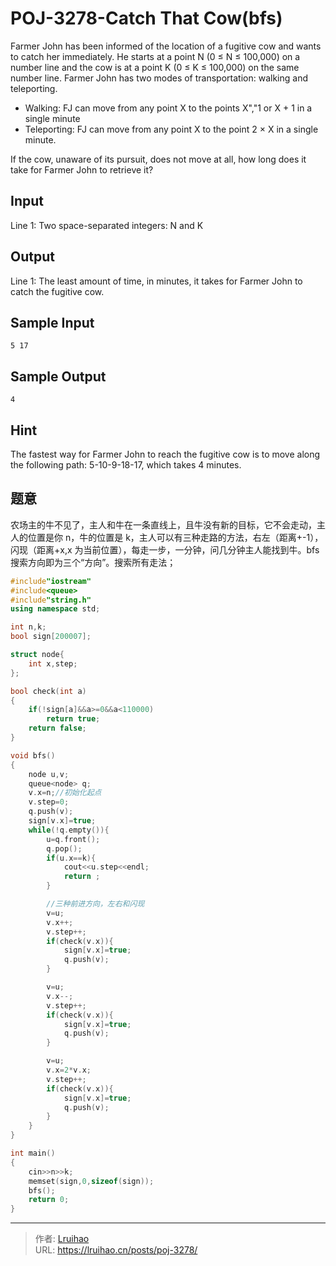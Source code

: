 # POJ-3278-Catch That Cow(bfs)


Farmer John has been informed of the location of a fugitive cow and wants to catch her immediately. He starts at a point N (0 ≤ N ≤ 100,000) on a number line and the cow is at a point K (0 ≤ K ≤ 100,000) on the same number line. Farmer John has two modes of transportation: walking and teleporting.

- Walking: FJ can move from any point X to the points X","1 or X + 1 in a single minute
- Teleporting: FJ can move from any point X to the point 2 × X in a single minute.

If the cow, unaware of its pursuit, does not move at all, how long does it take for Farmer John to retrieve it?

## Input

Line 1: Two space-separated integers: N and K

## Output

Line 1: The least amount of time, in minutes, it takes for Farmer John to catch the fugitive cow.

## Sample Input

    5 17

## Sample Output

    4

## Hint

The fastest way for Farmer John to reach the fugitive cow is to move along the following path: 5-10-9-18-17, which takes 4 minutes.

## 题意

农场主的牛不见了，主人和牛在一条直线上，且牛没有新的目标，它不会走动，主人的位置是你 n，牛的位置是 k，主人可以有三种走路的方法，右左（距离+-1），闪现（距离+x,x 为当前位置），每走一步，一分钟，问几分钟主人能找到牛。bfs 搜索方向即为三个“方向”。搜索所有走法；

<!-- markdownlint-disable MD046 -->

```cpp
#include"iostream"
#include<queue>
#include"string.h"
using namespace std;

int n,k;
bool sign[200007];

struct node{
    int x,step;
};

bool check(int a)
{
    if(!sign[a]&&a>=0&&a<110000)
        return true;
    return false;
}

void bfs()
{
    node u,v;
    queue<node> q;
    v.x=n;//初始化起点
    v.step=0;
    q.push(v);
    sign[v.x]=true;
    while(!q.empty()){
        u=q.front();
        q.pop();
        if(u.x==k){
            cout<<u.step<<endl;
            return ;
        }

        //三种前进方向，左右和闪现
        v=u;
        v.x++;
        v.step++;
        if(check(v.x)){
            sign[v.x]=true;
            q.push(v);
        }

        v=u;
        v.x--;
        v.step++;
        if(check(v.x)){
            sign[v.x]=true;
            q.push(v);
        }

        v=u;
        v.x=2*v.x;
        v.step++;
        if(check(v.x)){
            sign[v.x]=true;
            q.push(v);
        }
    }
}

int main()
{
    cin>>n>>k;
    memset(sign,0,sizeof(sign));
    bfs();
    return 0;
}
```


---

> 作者: [Lruihao](https://github.com/Lruihao)  
> URL: https://lruihao.cn/posts/poj-3278/  


